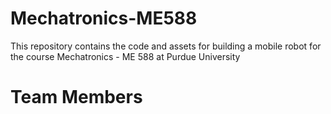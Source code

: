 # Mechatronics-ME588
This repository contains the code and assets for building a mobile robot for the course Mechatronics - ME 588 at Purdue University

# Team Members

